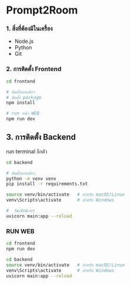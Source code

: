 # Prompt2Room

###  1. สิ่งที่ต้องมีในเครื่อง
- Node.js
- Python
- Git

### 2. การติดตั้ง Frontend
```bash
cd frontend

# ติดตั้งรอบเดียว
# ติดตั้ง package 
npm install

# run หน้า WEB
npm run dev
```

## 3. การติดตั้ง Backend
run terminal อีกตัว
```bash
cd backend

# ติดตั้งรอบเดียว
python -m venv venv
pip install -r requirements.txt

source venv/bin/activate   # สำหรับ macOS/Linux
venv\Scripts\activate      # สำหรับ Windows

#  รันเซิร์ฟเวอร์
uvicorn main:app --reload
```

### RUN WEB
```bash
cd frontend
npm run dev

cd backend
source venv/bin/activate   # สำหรับ macOS/Linux
venv\Scripts\activate      # สำหรับ Windows
uvicorn main:app --reload
```

